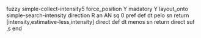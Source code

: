 fuzzy simple-collect-intensity5
   force_position Y
   madatory Y
   layout_onto simple-search-intensity
   direction R
   an AN
   sq 0
   pref 
   def 
    dt pelo
    sn 
    return [intensity,estimative-less,intensity]
    direct 
   def 
    dt menos
    sn 
    return 
    direct 
   suf ,s
end
